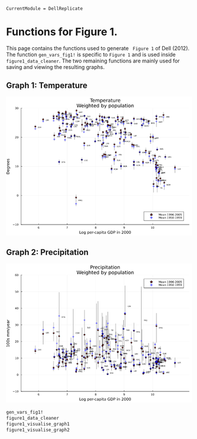```@meta
CurrentModule = DellReplicate
```
# Functions for Figure 1.

This page contains the functions used to generate ` Figure 1` of Dell (2012). The function `gen_vars_fig1!` is specific to `Figure 1` and is used inside `figure1_data_cleaner`. The two remaining functions are mainly used for saving and viewing the resulting graphs.

## Graph 1: Temperature
![Graph 1](../../assets/fig1_graph1.png)

## Graph 2: Precipitation
![Graph 2](../../assets/fig1_graph2.png)

```@docs
gen_vars_fig1!
figure1_data_cleaner
figure1_visualise_graph1
figure1_visualise_graph2
```
